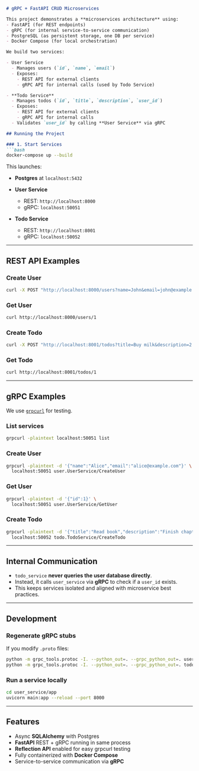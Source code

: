 ```markdown
# gRPC + FastAPI CRUD Microservices

This project demonstrates a **microservices architecture** using:
- FastAPI (for REST endpoints)
- gRPC (for internal service-to-service communication)
- PostgreSQL (as persistent storage, one DB per service)
- Docker Compose (for local orchestration)

We build two services:

- User Service
  - Manages users (`id`, `name`, `email`)  
  - Exposes:
    - REST API for external clients
    - gRPC API for internal calls (used by Todo Service)

- **Todo Service**  
  - Manages todos (`id`, `title`, `description`, `user_id`)  
  - Exposes:
    - REST API for external clients
    - gRPC API for internal calls
  - Validates `user_id` by calling **User Service** via gRPC

## Running the Project

### 1. Start Services
```bash
docker-compose up --build
````

This launches:

* **Postgres** at `localhost:5432`
* **User Service**

  * REST: `http://localhost:8000`
  * gRPC: `localhost:50051`
* **Todo Service**

  * REST: `http://localhost:8001`
  * gRPC: `localhost:50052`

---

## REST API Examples

### Create User

```bash
curl -X POST "http://localhost:8000/users?name=John&email=john@example.com"
```

### Get User

```bash
curl http://localhost:8000/users/1
```

### Create Todo

```bash
curl -X POST "http://localhost:8001/todos?title=Buy milk&description=2 packs&user_id=1"
```

### Get Todo

```bash
curl http://localhost:8001/todos/1
```

---

## gRPC Examples

We use [`grpcurl`](https://github.com/fullstorydev/grpcurl) for testing.

### List services

```bash
grpcurl -plaintext localhost:50051 list
```

### Create User

```bash
grpcurl -plaintext -d '{"name":"Alice","email":"alice@example.com"}' \
  localhost:50051 user.UserService/CreateUser
```

### Get User

```bash
grpcurl -plaintext -d '{"id":1}' \
  localhost:50051 user.UserService/GetUser
```

### Create Todo

```bash
grpcurl -plaintext -d '{"title":"Read book","description":"Finish chapter 1","user_id":1}' \
  localhost:50052 todo.TodoService/CreateTodo
```

---

## Internal Communication

* `todo_service` **never queries the user database directly**.
* Instead, it calls `user_service` via **gRPC** to check if a `user_id` exists.
* This keeps services isolated and aligned with microservice best practices.

---

## Development

### Regenerate gRPC stubs

If you modify `.proto` files:

```bash
python -m grpc_tools.protoc -I. --python_out=. --grpc_python_out=. user.proto
python -m grpc_tools.protoc -I. --python_out=. --grpc_python_out=. todo.proto
```

### Run a service locally

```bash
cd user_service/app
uvicorn main:app --reload --port 8000
```

---

## Features

* Async **SQLAlchemy** with Postgres
* **FastAPI** REST + gRPC running in same process
* **Reflection API** enabled for easy grpcurl testing
* Fully containerized with **Docker Compose**
* Service-to-service communication via **gRPC**

